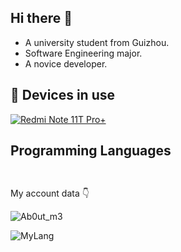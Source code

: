 ## Hi there 👋

- A university student from Guizhou.
- Software Engineering major.
- A novice developer.

## 📱 Devices in use
[![Redmi Note 11T Pro+](https://img.shields.io/badge/Redmi%20Note%2011T%20Pro%2B-小米?style=flat-square&logo=小米&logoColor=ffffff)](https://www.mi.com/)


## Programming Languages


[<img height="15" src="https://shields.io/badge/C%2B%2B-00599C.svg?style=flat-square&logo=C%2B%2B&logoColor=FFFFFF"/>](https://wikipedia.org/wiki/C%2B%2B)

My account data 👇  

![Ab0ut_m3](https://miyuki-github.vercel.app/api/?username=haitian8181&show_icons=true&bg_color=23272A&title_color=FF73F1&text_color=FFC0CB&icon_color=9B84EE&count_private=true&include_all_commits=true&border_color=9B84EE&border_radius=10)

![MyLang](https://miyuki-github.vercel.app/api/top-langs/?username=haitian8181&show_icons=true&bg_color=23272A&title_color=FFC0CB&text_color=FFC0CB&icon_color=9B84EE&count_private=true&include_all_commits=true&border_color=9B84EE&border_radius=10&layout=compact)
